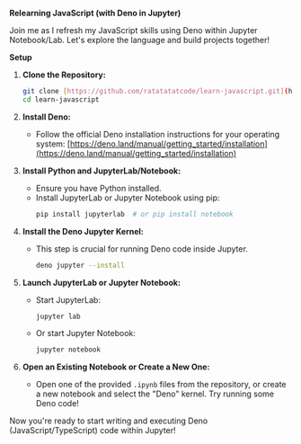 **Relearning JavaScript (with Deno in Jupyter)**

Join me as I refresh my JavaScript skills using Deno within Jupyter Notebook/Lab. Let's explore the language and build projects together!

**Setup**

1.  **Clone the Repository:**
    ```bash
    git clone [https://github.com/ratatatatcode/learn-javascript.git](https://github.com/ratatatatcode/learn-javascript.git)
    cd learn-javascript
    ```

2.  **Install Deno:**
    * Follow the official Deno installation instructions for your operating system: [https://deno.land/manual/getting_started/installation](https://deno.land/manual/getting_started/installation)

3.  **Install Python and JupyterLab/Notebook:**
    * Ensure you have Python installed.
    * Install JupyterLab or Jupyter Notebook using pip:
        ```bash
        pip install jupyterlab  # or pip install notebook
        ```

4.  **Install the Deno Jupyter Kernel:**
    * This step is crucial for running Deno code inside Jupyter.
        ```bash
        deno jupyter --install
        ```

5.  **Launch JupyterLab or Jupyter Notebook:**
    * Start JupyterLab:
        ```bash
        jupyter lab
        ```
    * Or start Jupyter Notebook:
        ```bash
        jupyter notebook
        ```

6.  **Open an Existing Notebook or Create a New One:**
    * Open one of the provided `.ipynb` files from the repository, or create a new notebook and select the "Deno" kernel. Try running some Deno code!

Now you're ready to start writing and executing Deno (JavaScript/TypeScript) code within Jupyter!